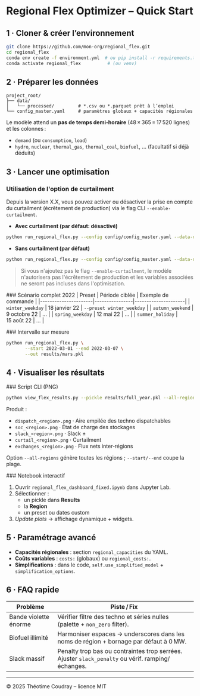 # Regional Flex Optimizer – Quick Start

## 1 · Cloner & créer l’environnement
```bash
git clone https://github.com/mon-org/regional_flex.git
cd regional_flex
conda env create -f environment.yml  # ou pip install -r requirements.txt
conda activate regional_flex          # (ou venv)
```

## 2 · Préparer les données
```
project_root/
├── data/
│   └── processed/         # *.csv ou *.parquet prêt à l’emploi
└── config_master.yaml     # paramètres globaux + capacités régionales
```
Le modèle attend un **pas de temps demi‑horaire** (48 × 365 = 17 520 lignes) et les colonnes :
- `demand` (ou `consumption`, `load`)
- `hydro`, `nuclear`, `thermal_gas`, `thermal_coal`, `biofuel`, … (facultatif si déjà déduits)

## 3 · Lancer une optimisation

### Utilisation de l'option de curtailment
Depuis la version X.X, vous pouvez activer ou désactiver la prise en compte du curtailment (écrêtement de production) via le flag CLI `--enable-curtailment`.

- **Avec curtailment (par défaut: désactivé)**

```bash
python run_regional_flex.py --config config/config_master.yaml --data-dir data/processed --preset full_year --out results/full_year.pkl --enable-curtailment
```

- **Sans curtailment (par défaut)**

```bash
python run_regional_flex.py --config config/config_master.yaml --data-dir data/processed --preset full_year --out results/full_year.pkl
```

> Si vous n'ajoutez pas le flag `--enable-curtailment`, le modèle n'autorisera pas l'écrêtement de production et les variables associées ne seront pas incluses dans l'optimisation.

### Scénario complet 2022
| Preset               | Période ciblée | Exemple de commande |
|----------------------|----------------|---------------------|
| `winter_weekday`     | 18 janvier 22  | `--preset winter_weekday` |
| `autumn_weekend`     | 9 octobre 22   | … |
| `spring_weekday`     | 12 mai 22      | … |
| `summer_holiday`     | 15 août 22     | … |

### Intervalle sur mesure
```bash
python run_regional_flex.py \
       --start 2022-03-01 --end 2022-03-07 \
       --out results/mars.pkl
```

## 4 · Visualiser les résultats
### Script CLI (PNG)
```bash
python view_flex_results.py --pickle results/full_year.pkl --all-regions --out plots
```
Produit :
- `dispatch_<region>.png` · Aire empilée des techno dispatchables
- `soc_<region>.png` · État de charge des stockages
- `slack_<region>.png` · Slack ±
- `curtail_<region>.png` · Curtailment
- `exchanges_<region>.png` · Flux nets inter‑régions

Option `--all-regions` génère toutes les régions ; `--start/--end` coupe la plage.

### Notebook interactif
1. Ouvrir `regional_flex_dashboard_fixed.ipynb` dans Jupyter Lab.
2. Sélectionner :
   - un pickle dans **Results**
   - la **Region**
   - un preset ou dates custom
3. *Update plots* → affichage dynamique + widgets.

## 5 · Paramétrage avancé
- **Capacités régionales** : section `regional_capacities` du YAML.
- **Coûts variables** : `costs:` (globaux) ou `regional_costs:`.
- **Simplifications** : dans le code, `self.use_simplified_model` + `simplification_options`.

## 6 · FAQ rapide
| Problème | Piste / Fix |
|----------|------------|
| Bande violette énorme | Vérifier filtre des techno et séries nulles (palette + `non_zero` filter). |
| Biofuel illimité | Harmoniser espaces → underscores dans les noms de région + bornage par défaut à 0 MW. |
| Slack massif | Penalty trop bas ou contraintes trop serrées. Ajuster `slack_penalty` ou vérif. ramping/échanges. |

---
© 2025 Théotime Coudray – licence MIT

